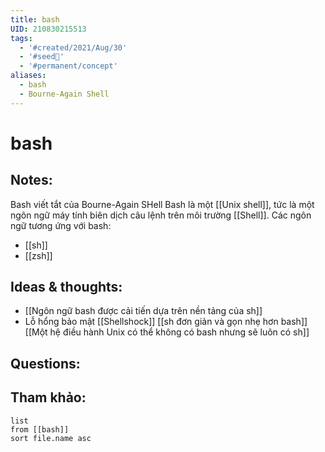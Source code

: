 ```yaml
---
title: bash
UID: 210830215513
tags:
  - '#created/2021/Aug/30'
  - '#seed🥜'
  - '#permanent/concept'
aliases:
  - bash
  - Bourne-Again Shell
---
```

# bash

## Notes:
Bash viết tắt của Bourne-Again SHell
Bash là một [[Unix shell]], tức là một ngôn ngữ máy tính biên dịch câu lệnh trên môi trường [[Shell]].
Các ngôn ngữ tương ứng với bash:
- [[sh]]
- [[zsh]]

## Ideas & thoughts:
- [[Ngôn ngữ bash được cải tiến dựa trên nền tảng của sh]]
- Lỗ hổng bảo mật [[Shellshock]]
[[sh đơn giản và gọn nhẹ hơn bash]]
[[Một hệ điều hành Unix có thể không có bash nhưng sẽ luôn có sh]]

## Questions:


## Tham khảo:
```dataview
list
from [[bash]]
sort file.name asc
```